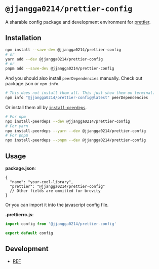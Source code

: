 # `@jjangga0214/prettier-config`

A sharable config package and development environment for [prettier](https://prettier.io).

## Installation

```sh
npm install --save-dev @jjangga0214/prettier-config
# or
yarn add --dev @jjangga0214/prettier-config
# or
pnpm add --save-dev @jjangga0214/prettier-config
```

And you should also install `peerDependencies` manually.
Check out package.json or `npm info`.

```sh
# This does not install them all. This just show them on terminal.
npm info "@jjangga0214/prettier-config@latest" peerDependencies
```

Or install them all by [`install-peerdeps`](https://openbase.com/js/install-peerdeps/documentation).

```sh
# For npm
npx install-peerdeps --dev @jjangga0214/prettier-config
# For yarn
npx install-peerdeps --yarn --dev @jjangga0214/prettier-config
# For pnpm
npx install-peerdeps --pnpm --dev @jjangga0214/prettier-config
```

## Usage

**package.json**:

```jsonc
{
  "name": "your-cool-library",
  "prettier": "@jjangga0214/prettier-config"
  // Other fields are ommitted for brevity
}
```

Or you can import it into the javascript config file.

**.prettierrc.js**:

```js
import config from '@jjangga0214/prettier-config'

export default config
```

## Development

- [REF](https://prettier.io/docs/en/configuration.html#sharing-configurations)
